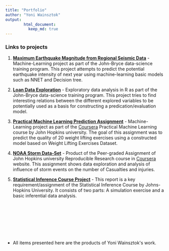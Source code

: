 ```yaml
---
title: "Portfolio"
author: "Yoni Wainsztok"
output: 
        html_document:
          keep_md: true
---
```




### Links to projects

1. [**Maximum Earthquake Magnitude from Regional Seismic Data**](https://yonywain.github.io/earth-Quake-Mag) - Machine-Learning project as part of the John-Bryce data-science training program. This project attempts to predict the potential earthquake intensity of next year using machine-learning basic models such as NNET and Decision tree.  

2. [**Loan Data Exploration**](https://yonywain.github.io/LoanDataAnalysis) - Exploratory data analysis in R as part of the John-Bryce data-science training program. This project tries to find interesting relations between the different explored variables to be potentially used as a basis for constructing a predication/evaluation model.  

3. [**Practical Machine Learning Prediction Assignment**](https://yonywain.github.io/courseraPracticalML) - Machine-Learning project as part of the [Coursera](https://www.coursera.org/) Practical Machine Learning course by John Hopkins university. The goal of this assignment was to predict the quality of 20 weight lifting exercises using a constructed model based on Weight Lifting Exercises Dataset. 

4. [**NOAA Storm Data-Set**](https://yonywain.github.io/RR-NOAA) -  Product of the Peer-graded Assignment of John Hopkins university Reproducible Research course in [Coursera](https://www.coursera.org/) website. This assignment shows data exploration and analysis of influence of storm events on the number of Casualties and injuries.  

5. [**Statistical Inference Course Project**](https://yonywain.github.io/EXPDvsCLT) - This report is a key requirement/assignment of the Statistical Inference Course by Johns-Hopkins University. It consists of two parts: A simulation exercise and a basic inferential data analysis.

<br><br>
<br><br>
<br><br>

* All items presented here are the products of Yoni Wainsztok's work.



